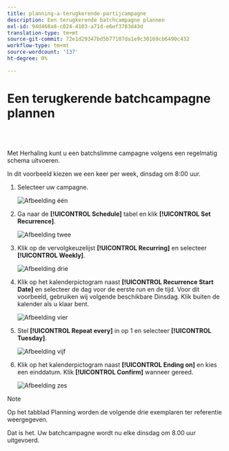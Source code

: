 ```yaml
---
title: planning-a-terugkerende-partijcampagne
description: Een terugkerende batchcampagne plannen
exl-id: 94d468a8-c024-4103-a71d-e6ef3783d43d
translation-type: tm+mt
source-git-commit: 72e1d29347bd5b77107da1e9c30169cb6490c432
workflow-type: tm+mt
source-wordcount: '137'
ht-degree: 0%

---
```


# Een terugkerende batchcampagne plannen

<br> 

Met Herhaling kunt u een batchslimme campagne volgens een regelmatig schema uitvoeren.

In dit voorbeeld kiezen we een keer per week, dinsdag om 8:00 uur.

1. Selecteer uw campagne.

   ![Afbeelding één](/help/sky/assets/smart-campaigns/schedule-a-recurring-batch-campaign/schedule-a-recurring-batch-campaign-1.png)

1. Ga naar de **[!UICONTROL Schedule]** tabel en klik **[!UICONTROL Set Recurrence]**.

   ![Afbeelding twee](/help/sky/assets/smart-campaigns/schedule-a-recurring-batch-campaign/schedule-a-recurring-batch-campaign-2.png)

1. Klik op de vervolgkeuzelijst **[!UICONTROL Recurring]** en selecteer **[!UICONTROL Weekly]**.

   ![Afbeelding drie](/help/sky/assets/smart-campaigns/schedule-a-recurring-batch-campaign/schedule-a-recurring-batch-campaign-3.png)

1. Klik op het kalenderpictogram naast **[!UICONTROL Recurrence Start Date]** en selecteer de dag voor de eerste run en de tijd. Voor dit voorbeeld, gebruiken wij volgende beschikbare Dinsdag. Klik buiten de kalender als u klaar bent.

   ![Afbeelding vier](/help/sky/assets/smart-campaigns/schedule-a-recurring-batch-campaign/schedule-a-recurring-batch-campaign-4.png)

1. Stel **[!UICONTROL Repeat every]** in op 1 en selecteer **[!UICONTROL Tuesday]**.

   ![Afbeelding vijf](/help/sky/assets/smart-campaigns/schedule-a-recurring-batch-campaign/schedule-a-recurring-batch-campaign-5.png)

1. Klik op het kalenderpictogram naast **[!UICONTROL Ending on]** en kies een einddatum. Klik **[!UICONTROL Confirm]** wanneer gereed.

   ![Afbeelding zes](/help/sky/assets/smart-campaigns/schedule-a-recurring-batch-campaign/schedule-a-recurring-batch-campaign-6.png)

>[!NOTE]
>
>Op het tabblad Planning worden de volgende drie exemplaren ter referentie weergegeven.

Dat is het. Uw batchcampagne wordt nu elke dinsdag om 8.00 uur uitgevoerd.
